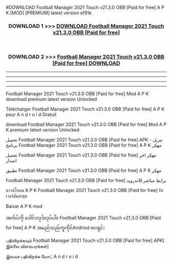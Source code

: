 #DOWNLOAD Football Manager 2021 Touch v21.3.0   OBB [Paid for free] A P K [MOD] [PREMIUM] latest version af91e



<div align="center">

<h3>DOWNLOAD 1 >>> <a href="https://teeasianyam.web.app?sq=Football Manager 2021 Touch v21.3.0   OBB [Paid for free]">DOWNLOAD Football Manager 2021 Touch v21.3.0   OBB [Paid for free] </a></h3><br>

<h3>DOWNLOAD 2 >>> <a href="https://teeasianyam.web.app?sq=Football Manager 2021 Touch v21.3.0   OBB [Paid for free] ">Football Manager 2021 Touch v21.3.0   OBB [Paid for free]  DOWNLOAD </a></h3>

</div>


----------------------------------------------------------

----------------------------------------------------------

----------------------------------------------------------

----------------------------------------------------------


Football Manager 2021 Touch v21.3.0   OBB [Paid for free]  Mod A P K download premium latest version Unlocked

Télécharger Football Manager 2021 Touch v21.3.0   OBB [Paid for free]  A P K pour A n d r o i d Gratuit

download Football Manager 2021 Touch v21.3.0   OBB [Paid for free]  Mod A P K premium latest version Unlocked

تحميل Football Manager 2021 Touch v21.3.0   OBB [Paid for free]  APK - تنزيل برنامج Football Manager 2021 Touch v21.3.0   OBB [Paid for free]  A P K مهكر

تحميل Football Manager 2021 Touch v21.3.0   OBB [Paid for free]  مهكر اخر اصدار

تطبيق Football Manager 2021 Touch v21.3.0   OBB [Paid for free]  A P K مهكر

Football Manager 2021 Touch v21.3.0   OBB [Paid for free]  برابط مباشر للاندرويد

ดาวน์โหลด A P K Football Manager 2021 Touch v21.3.0   OBB [Paid for free]  รับเวอร์ชันล่าสุด

Baixar A P K mod

အက်ပ်ကို ဒေါင်းလုဒ်လုပ်ပါ။ Football Manager 2021 Touch v21.3.0   OBB [Paid for free]  A P K အမည်သည်ကူကိုင်Andriod ဗားရှင်း

பதிவிறக்கவும் Football Manager 2021 Touch v21.3.0   OBB [Paid for free]  APK[ இல்லை விளம்பரங்கள்] 
 
இலவச பதிவிறக்க மோட் A n d r o i d



